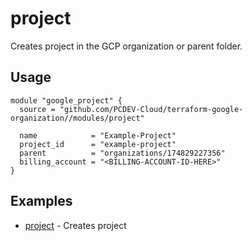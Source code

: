 # project

Creates project in the GCP organization or parent folder.

## Usage

```hcl
module "google_project" {
  source = "github.com/PCDEV-Cloud/terraform-google-organization//modules/project"

  name            = "Example-Project"
  project_id      = "example-project"
  parent          = "organizations/174829227356"
  billing_account = "<BILLING-ACCOUNT-ID-HERE>"
}
```

## Examples

- [project](https://github.com/PCDEV-Cloud/terraform-google-organization/tree/main/examples/project) - Creates project
